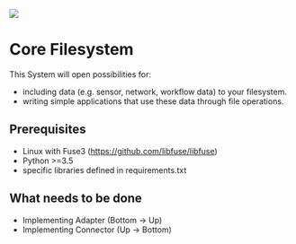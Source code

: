 ![](https://github.com/th-os/iotfs/workflows/IoTFS/badge.svg)

# Core Filesystem

This System will open possibilities for:
- including data (e.g. sensor, network, workflow data) to your filesystem.
- writing simple applications that use these data through file operations.

## Prerequisites

- Linux with Fuse3 (https://github.com/libfuse/libfuse)
- Python >=3.5
- specific libraries defined in requirements.txt

## What needs to be done

- Implementing Adapter (Bottom -> Up)
- Implementing Connector (Up -> Bottom)
